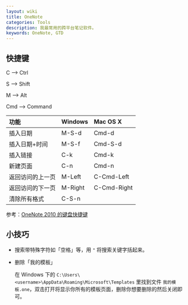 ```yaml
---
layout: wiki
title: OneNote
categories: Tools
description: 我最常用的跨平台笔记软件。
keywords: OneNote, GTD
---
```


## 快捷键

C --> Ctrl

S --> Shift

M --> Alt

Cmd --> Command

| 功能             | Windows | Mac OS X    |
|:-----------------|:--------|:------------|
| 插入日期         | M-S-d   | Cmd-d       |
| 插入日期+时间    | M-S-f   | Cmd-S-d     |
| 插入链接         | C-k     | Cmd-k       |
| 新建页面         | C-n     | Cmd-n       |
| 返回访问的上一页 | M-Left  | C-Cmd-Left  |
| 返回访问的下一页 | M-Right | C-Cmd-Right |
| 清除所有格式     | C-S-n   |             |

参考：[OneNote 2010 的键盘快捷键](https://support.office.com/zh-cn/article/OneNote-2010-%E7%9A%84%E9%94%AE%E7%9B%98%E5%BF%AB%E6%8D%B7%E9%94%AE-7504cf95-1a03-40d9-9544-090901174620?ui=zh-CN&rs=zh-CN&ad=CN&fromAR=1)

## 小技巧

* 搜索带特殊字符如「空格」等，用 `"` 将搜索关键字括起来。

* 删除「我的模板」

  在 Windows 下的 `C:\Users\<username>\AppData\Roaming\Microsoft\Templates` 里找到文件 `我的模板.one`，双击打开将显示你所有的模板页面，删除你想要删除的然后关闭即可。
